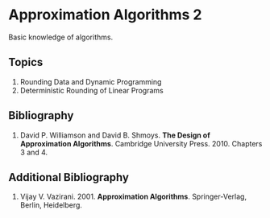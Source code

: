 # Approximation Algorithms 2
Basic knowledge of algorithms.

## Topics
1. Rounding Data and Dynamic Programming
1. Deterministic Rounding of Linear Programs 

## Bibliography
1. David P. Williamson and David B. Shmoys. **The Design of Approximation Algorithms**. Cambridge University Press. 2010.  Chapters 3 and 4.

## Additional Bibliography
1. Vijay V. Vazirani. 2001. **Approximation Algorithms**. Springer-Verlag, Berlin, Heidelberg.